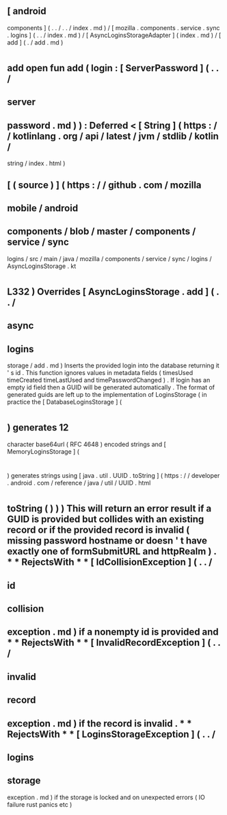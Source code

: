 [
android
-
components
]
(
.
.
/
.
.
/
index
.
md
)
/
[
mozilla
.
components
.
service
.
sync
.
logins
]
(
.
.
/
index
.
md
)
/
[
AsyncLoginsStorageAdapter
]
(
index
.
md
)
/
[
add
]
(
.
/
add
.
md
)
#
add
open
fun
add
(
login
:
[
ServerPassword
]
(
.
.
/
-
server
-
password
.
md
)
)
:
Deferred
<
[
String
]
(
https
:
/
/
kotlinlang
.
org
/
api
/
latest
/
jvm
/
stdlib
/
kotlin
/
-
string
/
index
.
html
)
>
[
(
source
)
]
(
https
:
/
/
github
.
com
/
mozilla
-
mobile
/
android
-
components
/
blob
/
master
/
components
/
service
/
sync
-
logins
/
src
/
main
/
java
/
mozilla
/
components
/
service
/
sync
/
logins
/
AsyncLoginsStorage
.
kt
#
L332
)
Overrides
[
AsyncLoginsStorage
.
add
]
(
.
.
/
-
async
-
logins
-
storage
/
add
.
md
)
Inserts
the
provided
login
into
the
database
returning
it
'
s
id
.
This
function
ignores
values
in
metadata
fields
(
timesUsed
timeCreated
timeLastUsed
and
timePasswordChanged
)
.
If
login
has
an
empty
id
field
then
a
GUID
will
be
generated
automatically
.
The
format
of
generated
guids
are
left
up
to
the
implementation
of
LoginsStorage
(
in
practice
the
[
DatabaseLoginsStorage
]
(
#
)
generates
12
-
character
base64url
(
RFC
4648
)
encoded
strings
and
[
MemoryLoginsStorage
]
(
#
)
generates
strings
using
[
java
.
util
.
UUID
.
toString
]
(
https
:
/
/
developer
.
android
.
com
/
reference
/
java
/
util
/
UUID
.
html
#
toString
(
)
)
)
This
will
return
an
error
result
if
a
GUID
is
provided
but
collides
with
an
existing
record
or
if
the
provided
record
is
invalid
(
missing
password
hostname
or
doesn
'
t
have
exactly
one
of
formSubmitURL
and
httpRealm
)
.
*
*
RejectsWith
*
*
[
IdCollisionException
]
(
.
.
/
-
id
-
collision
-
exception
.
md
)
if
a
nonempty
id
is
provided
and
*
*
RejectsWith
*
*
[
InvalidRecordException
]
(
.
.
/
-
invalid
-
record
-
exception
.
md
)
if
the
record
is
invalid
.
*
*
RejectsWith
*
*
[
LoginsStorageException
]
(
.
.
/
-
logins
-
storage
-
exception
.
md
)
if
the
storage
is
locked
and
on
unexpected
errors
(
IO
failure
rust
panics
etc
)

